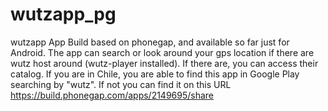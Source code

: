 # wutzapp_pg
wutzapp App Build based on phonegap, and available so far just for Android.
The app can search or look around your gps location if there are wutz host around (wutz-player installed). If there are, you can access their catalog.
If you are in Chile, you are able to find this app in Google Play searching by "wutz". If not you can find it on this URL
https://build.phonegap.com/apps/2149695/share
